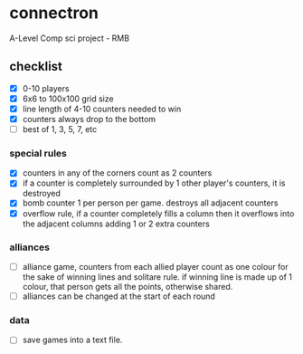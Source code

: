 # connectron
A-Level Comp sci project - RMB

## checklist
- [x] 0-10 players
- [x] 6x6 to 100x100 grid size
- [x] line length of 4-10 counters needed to win
- [x] counters always drop to the bottom
- [ ] best of 1, 3, 5, 7, etc

### special rules
- [x] counters in any of the corners count as 2 counters
- [x] if a counter is completely surrounded by 1 other player's counters, it is destroyed 
- [x] bomb counter 1 per person per game. destroys all adjacent counters
- [x] overflow rule, if a counter completely fills a column then it overflows into the adjacent columns adding 1 or 2 extra counters

### alliances
- [ ] alliance game, counters from each allied player count as one colour for the sake of winning lines and solitare rule. if winning line is made up of 1 colour, that person gets all the points, otherwise shared.
- [ ] alliances can be changed at the start of each round

### data
- [ ] save games into a text file.
